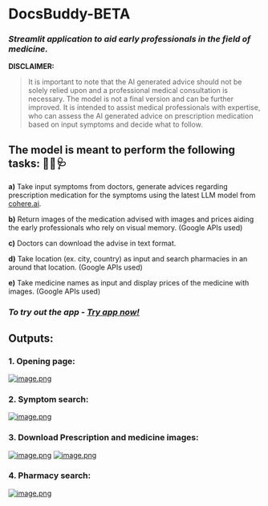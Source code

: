 # DocsBuddy-BETA
### *Streamlit application to aid early professionals in the field of medicine.*

**DISCLAIMER:**
> It is important to note that the AI generated advice should not be solely relied upon and a professional medical consultation is necessary.
The model is not a final version and can be further improved. It is intended to assist medical professionals with expertise, who can assess the AI generated advice on prescription medication based on input symptoms and decide what to follow.
## The model is meant to perform the following tasks: 👨‍⚕️🩺

**a)** Take input symptoms from doctors, generate advices regarding prescription medication for the symptoms using the latest LLM model from [cohere.ai](https://cohere.ai/). 

**b)** Return images of the medication advised with images and prices aiding the early professionals who rely on visual memory. (Google APIs used)

**c)** Doctors can download the advise in text format.

**d)** Take location (ex. city, country) as input and search pharmacies in an around that location. (Google APIs used)

**e)** Take medicine names as input and display prices of the medicine with images.  (Google APIs used)

### *To try out the app* - [*Try app now!*](https://huggingface.co/spaces/CobaltZvc/Docs_Buddy)


## Outputs:
### 1. Opening page:
[![image.png](https://i.postimg.cc/j2mytgq5/image.png)](https://postimg.cc/vx74vvVF)

### 2. Symptom search:
[![image.png](https://i.postimg.cc/kGKxsrdm/image.png)](https://postimg.cc/ct1g1bH9)

### 3. Download Prescription and medicine images:
[![image.png](https://i.postimg.cc/cCkrfXvS/image.png)](https://postimg.cc/64RWXVVj)
[![image.png](https://i.postimg.cc/SxqwWkpm/image.png)](https://postimg.cc/cr99WqHz)

### 4. Pharmacy search:
[![image.png](https://i.postimg.cc/5jcMcCGz/image.png)](https://postimg.cc/sGJL7v3f)
